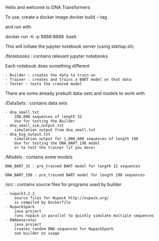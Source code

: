 Hello and welcome to DNA Transformers

To use, create a docker image
docker build --tag <desired name> .

and run with

docker run -ti -p 8888:8888 <image you chose> bash

This will initiate the jupyter notebook server (using startup.sh)

/Notebooks : contains relevant jupyter notebooks

Each notebook does something different

	- Builder : creates the data to train on
	- Trainer : creates and trains a BART model on that data
	- Tester : tests the created model

There are some already prebuilt data-sets and models to work with

/DataSets : contains data sets

	- dna_small.txt
		100,000 sequences of length 32
		Use for testing the Builder
	- dna_small_sim_output.txt
		simulation output from dna_small.txt
	- dna_big_output.txt
		simulation output for 1,000,000 sequences of length 198
		Use for testing the DNA_BART_198 model
		or to test the trainer (if you dare)
		
/Models : contains some models
	
	DNA_BART_32 : pre_trained BART model for length 32 sequences
	
	DNA_BART_198 : pre_trained BART model for length 198 sequences

/src : contains source files for programs used by builder
	
	- nupack3.2.2
		source files for Nupack http://nupack.org/
		is compiled by Dockerfile
	- NupackSpark
		java project
		runs nupack in parallel to quickly simulate multiple sequences
	- DNAGenerator
		java project
		creates random DNA sequences for NupackSpark
		see builder on usage